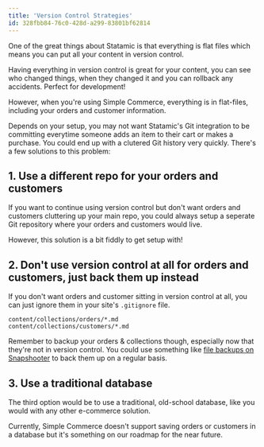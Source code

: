 ```yaml
---
title: 'Version Control Strategies'
id: 328fbb84-76c0-428d-a299-83801bf62814
---
```

One of the great things about Statamic is that everything is flat files which means you can put all your content in version control.

Having everything in version control is great for your content, you can see who changed things, when they changed it and you can rollback any accidents. Perfect for development!

However, when you're using Simple Commerce, everything is in flat-files, including your orders and customer information.

Depends on your setup, you may not want Statamic's Git integration to be committing everytime someone adds an item to their cart or makes a purchase. You could end up with a clutered Git history very quickly. There's a few solutions to this problem:

## 1. Use a different repo for your orders and customers
If you want to continue using version control but don't want orders and customers cluttering up your main repo, you could always setup a seperate Git repository where your orders and customers would live.

However, this solution is a bit fiddly to get setup with!

## 2. Don't use version control at all for orders and customers, just back them up instead
If you don't want orders and customer sitting in version control at all, you can just ignore them in your site's `.gitignore` file.

```
content/collections/orders/*.md
content/collections/customers/*.md
```

Remember to backup your orders & collections though, especially now that they're not in version control. You could use something like [file backups on Snapshooter](https://snapshooter.io?via=duncanmcclean) to back them up on a regular basis.

## 3. Use a traditional database
The third option would be to use a traditional, old-school database, like you would with any other e-commerce solution.

Currently, Simple Commerce doesn't support saving orders or customers in a database but it's something on our roadmap for the near future.